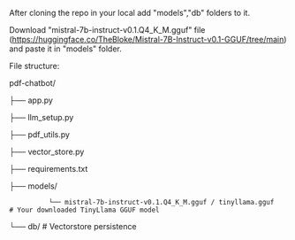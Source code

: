 After cloning the repo in your local add "models","db" folders to it.

Download "mistral-7b-instruct-v0.1.Q4_K_M.gguf"  file (https://huggingface.co/TheBloke/Mistral-7B-Instruct-v0.1-GGUF/tree/main) and paste it in "models" folder.

File structure:

pdf-chatbot/

├── app.py

├── llm_setup.py

├── pdf_utils.py

├── vector_store.py

├── requirements.txt

├── models/

              └── mistral-7b-instruct-v0.1.Q4_K_M.gguf / tinyllama.gguf   # Your downloaded TinyLlama GGUF model

└── db/                  # Vectorstore persistence
